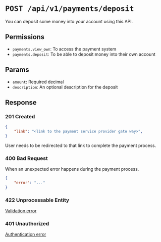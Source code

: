 # `POST /api/v1/payments/deposit`
You can deposit some money into your account using this API.


## Permissions

- `payments.view_own`: To access the payment system
- `payments.deposit`: To be able to deposit money into their own account

## Params

- `amount`: Required decimal
- `description`: An optional description for the deposit

## Response

### 201 Created
```json
{
    "link": "<link to the payment service provider gate way>",
}
```

User needs to be redirected to that link to complete the payment process.

### 400 Bad Request
When an unexpected error happens during the payment process.

```json
{
    "error": "..."
}
```

### 422 Unprocessable Entity
[Validation error](../_globals/validation-errors.md)

### 401 Unauthorized
[Authentication error](../_globals/authentication-errors.md)
